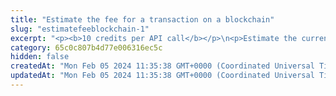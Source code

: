```yaml
---
title: "Estimate the fee for a transaction on a blockchain"
slug: "estimatefeeblockchain-1"
excerpt: "<p><b>10 credits per API call</b></p>\n<p>Estimate the current fee for different types of transactions.</p>\n<p>This API is supported for the following blockchains:</p>\n<ul>\n<li>Bitcoin</li>\n<li>BNB Smart Chain</li>\n<li>Celo</li>\n<li>Dogecoin</li>\n<li>Ethereum</li>\n<li>Harmony</li>\n<li>Klaytn</li>\n<li>Litecoin</li>\n<li>Polygon</li>\n<li>XinFin</li>\n</ul>"
category: 65c0c807b4d77e006316ec5c
hidden: false
createdAt: "Mon Feb 05 2024 11:35:38 GMT+0000 (Coordinated Universal Time)"
updatedAt: "Mon Feb 05 2024 11:35:38 GMT+0000 (Coordinated Universal Time)"
---
```

